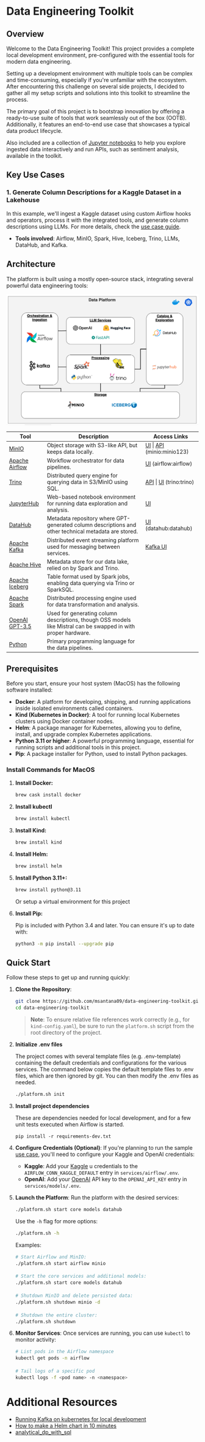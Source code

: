 # Data Engineering Toolkit 

## Overview

Welcome to the Data Engineering Toolkit! This project provides a complete local development environment, pre-configured with the essential tools for modern data engineering.

Setting up a development environment with multiple tools can be complex and time-consuming, especially if you're unfamiliar with the ecosystem. After encountering this challenge on several side projects, I decided to gather all my setup scripts and solutions into this toolkit to streamline the process.

The primary goal of this project is to bootstrap innovation by offering a ready-to-use suite of tools that work seamlessly out of the box (OOTB). Additionally, it features an end-to-end use case that showcases a typical data product lifecycle.

Also included are a collection of [Jupyter notebooks](/services/jupyter/notebooks/airbnb/) to help you explore ingested data interactively and run APIs, such as sentiment analysis, available in the toolkit.

## Key Use Cases

### 1. Generate Column Descriptions for a Kaggle Dataset in a Lakehouse
In this example, we'll ingest a Kaggle dataset using custom Airflow hooks and operators, process it with the integrated tools, and generate column descriptions using LLMs. For more details, check the [use case guide](/UseCase.md).
- **Tools involved**: Airflow, MinIO, Spark, Hive, Iceberg, Trino, LLMs, DataHub, and Kafka.



## Architecture

The platform is built using a mostly open-source stack, integrating several powerful data engineering tools:

![Platform Overview](images/data_platform_overview.png)

| Tool | Description | Access Links |
| --- | --- | --- |
| [MinIO](https://min.io/) | Object storage with S3-like API, but keeps data locally. | [UI](http://localhost:9001/) \| [API](http://localhost:9000/) (minio:minio123) |
| [Apache Airflow](https://airflow.apache.org/) | Workflow orchestrator for data pipelines. | [UI](http://localhost:8081/) (airflow:airflow) |
| [Trino](https://trino.io/) | Distributed query engine for querying data in S3/MinIO using SQL. | [API](http://localhost:8082/) \| [UI](http://localhost:8082/ui/) (trino:trino) |
| [JupyterHub](https://jupyter.org/hub) | Web-based notebook environment for running data exploration and analysis. | [UI](http://localhost:8083/) |
| [DataHub](https://datahubproject.io/) | Metadata repository where GPT-generated column descriptions and other technical metadata are stored. | [UI](http://localhost:8084/) (datahub:datahub) |
| [Apache Kafka](https://kafka.apache.org/) | Distributed event streaming platform used for messaging between services. | [Kafka UI](http://localhost:9090/) |
| [Apache Hive](https://cwiki.apache.org/confluence/display/hive/design) | Metadata store for our data lake, relied on by Spark and Trino. | |
| [Apache Iceberg](https://iceberg.apache.org/) | Table format used by Spark jobs, enabling data querying via Trino or SparkSQL. | |
| [Apache Spark](https://spark.apache.org/) | Distributed processing engine used for data transformation and analysis. | |
| [OpenAI GPT-3.5](https://openai.com/) | Used for generating column descriptions, though OSS models like Mistral can be swapped in with proper hardware. | |
| [Python](https://www.python.org/) | Primary programming language for the data pipelines. | |

## Prerequisites

Before you start, ensure your host system (MacOS) has the following software installed:

- **Docker**: A platform for developing, shipping, and running applications inside isolated environments called containers.
- **Kind (Kubernetes in Docker)**: A tool for running local Kubernetes clusters using Docker container nodes.
- **Helm**: A package manager for Kubernetes, allowing you to define, install, and upgrade complex Kubernetes applications.
- **Python 3.11 or higher**: A powerful programming language, essential for running scripts and additional tools in this project.
- **Pip**: A package installer for Python, used to install Python packages.

### Install Commands for MacOS

1. **Install Docker:**

   ```bash
   brew cask install docker
   ```
2. **Install kubectl**
   ```bash
   brew install kubectl
   ```
2. **Install Kind:**

   ```bash
   brew install kind
   ```

3. **Install Helm:**

   ```bash
   brew install helm
   ```

4. **Install Python 3.11+:**

   ```bash
   brew install python@3.11
   ```

   Or setup a virtual environment for this project

5. **Install Pip:**

   Pip is included with Python 3.4 and later. You can ensure it's up to date with:

   ```bash
   python3 -m pip install --upgrade pip
   ```

## Quick Start

Follow these steps to get up and running quickly:

1. **Clone the Repository**:
   ```bash
   git clone https://github.com/msantana09/data-engineering-toolkit.git
   cd data-engineering-toolkit
   ```

   > **Note**: To ensure relative file references work correctly (e.g., for `kind-config.yaml`), be sure to run the `platform.sh` script from the root directory of the project.


2. **Initialize .env files**

   The project comes with several template files (e.g. .env-template) containing the default credentials and configurations for the various services.  The command below copies the default template files to .env files, which are then ignored by git. You can then modify the .env files as needed.

   ````bash
   ./platform.sh init
   ````
3. **Install project dependencies**

   These are dependencies needed for local development, and for a few unit tests executed when Airflow is started.
   ```
   pip install -r requirements-dev.txt
   ```

4. **Configure Credentials (Optional)**:
   If you're planning to run the sample [use case](/UseCase.md), you'll need to configure your Kaggle and OpenAI credentials:
   - **Kaggle**: Add your [Kaggle](https://www.kaggle.com/) u credentials to the `AIRFLOW_CONN_KAGGLE_DEFAULT` entry in `services/airflow/.env`.
   - **OpenAI**: Add your [OpenAI](https://openai.com/) API key to the `OPENAI_API_KEY` entry in `services/models/.env`.

5. **Launch the Platform**:
   Run the platform with the desired services:
   ```bash
   ./platform.sh start core models datahub
   ```

   Use the `-h` flag for more options:
   ```bash
   ./platform.sh -h
   ```

   Examples:
   ```bash
   # Start Airflow and MinIO:
   ./platform.sh start airflow minio

   # Start the core services and additional models:
   ./platform.sh start core models datahub

   # Shutdown MinIO and delete persisted data:
   ./platform.sh shutdown minio -d

   # Shutdown the entire cluster:
   ./platform.sh shutdown
   ```
6. **Monitor Services**:
   Once services are running, you can use `kubectl` to monitor activity:
   ```bash
   # List pods in the Airflow namespace
   kubectl get pods -n airflow

   # Tail logs of a specific pod
   kubectl logs -f <pod name> -n <namespace>
   ```
# Additional Resources
- [Running Kafka on kubernetes for local development](https://dev.to/thegroo/running-kafka-on-kubernetes-for-local-development-2a54)
- [How to make a Helm chart in 10 minutes](https://opensource.com/article/20/5/helm-charts)
- [analytical_dp_with_sql](https://github.com/josephmachado/analytical_dp_with_sql/tree/main)